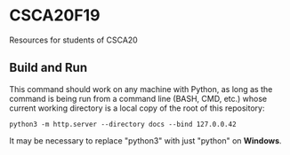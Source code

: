 # CSCA20F19
Resources for students of CSCA20

## Build and Run
This command should work on any machine with Python, as long
as the command is being run from a command line (BASH, CMD, etc.)
whose current working directory is a local copy of the root of this
repository:

```
python3 -m http.server --directory docs --bind 127.0.0.42
```

It may be necessary to replace "python3" with just "python" on **Windows**.